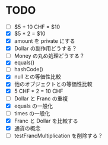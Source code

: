 # TODO
- [ ] $5 + 10 CHF = $10
- [x] $5 * 2 = $10
- [x] amount を private にする
- [x] Dollar の副作用どうする？
- [ ] Money の丸め処理どうする？
- [x] equals()
- [ ] hashCode()
- [x] null との等価性比較
- [x] 他のオブジェクトとの等価性比較
- [x] 5 CHF * 2 = 10 CHF
- [ ] Dollar と Franc の重複
- [x] equals の一般化
- [ ] times の一般化
- [x] Franc と Dollar を比較する
- [x] 通貨の概念
- [ ] testFrancMultiplication を削除する？